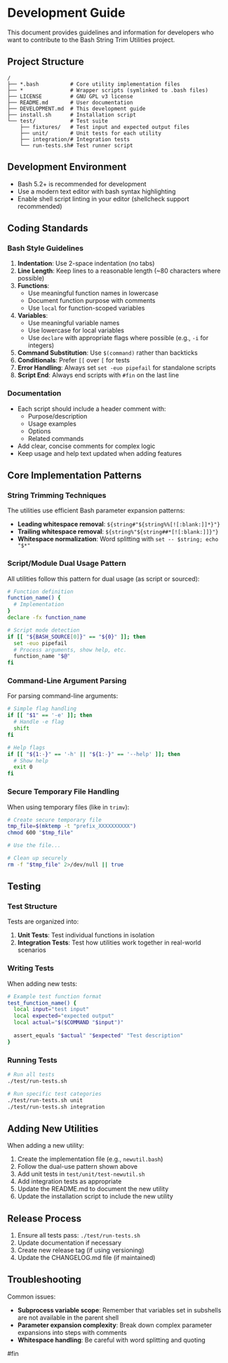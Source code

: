 # Development Guide

This document provides guidelines and information for developers who want to contribute to the Bash String Trim Utilities project.

## Project Structure

```
/
├── *.bash          # Core utility implementation files
├── *               # Wrapper scripts (symlinked to .bash files)
├── LICENSE         # GNU GPL v3 license
├── README.md       # User documentation
├── DEVELOPMENT.md  # This development guide
├── install.sh      # Installation script
└── test/           # Test suite
    ├── fixtures/   # Test input and expected output files
    ├── unit/       # Unit tests for each utility
    ├── integration/# Integration tests
    └── run-tests.sh# Test runner script
```

## Development Environment

- Bash 5.2+ is recommended for development
- Use a modern text editor with bash syntax highlighting
- Enable shell script linting in your editor (shellcheck support recommended)

## Coding Standards

### Bash Style Guidelines

1. **Indentation**: Use 2-space indentation (no tabs)
2. **Line Length**: Keep lines to a reasonable length (~80 characters where possible)
3. **Functions**:
   - Use meaningful function names in lowercase
   - Document function purpose with comments
   - Use `local` for function-scoped variables
4. **Variables**:
   - Use meaningful variable names
   - Use lowercase for local variables
   - Use `declare` with appropriate flags where possible (e.g., `-i` for integers)
5. **Command Substitution**: Use `$(command)` rather than backticks
6. **Conditionals**: Prefer `[[` over `[` for tests
7. **Error Handling**: Always set `set -euo pipefail` for standalone scripts
8. **Script End**: Always end scripts with `#fin` on the last line

### Documentation

- Each script should include a header comment with:
  - Purpose/description
  - Usage examples
  - Options
  - Related commands
- Add clear, concise comments for complex logic
- Keep usage and help text updated when adding features

## Core Implementation Patterns

### String Trimming Techniques

The utilities use efficient Bash parameter expansion patterns:

- **Leading whitespace removal**: `${string#"${string%%[![:blank:]]*}"}`
- **Trailing whitespace removal**: `${string%"${string##*[![:blank:]]}"}`
- **Whitespace normalization**: Word splitting with `set -- $string; echo "$*"`

### Script/Module Dual Usage Pattern

All utilities follow this pattern for dual usage (as script or sourced):

```bash
# Function definition
function_name() {
  # Implementation
}
declare -fx function_name

# Script mode detection
if [[ "${BASH_SOURCE[0]}" == "${0}" ]]; then
  set -euo pipefail
  # Process arguments, show help, etc.
  function_name "$@"
fi
```

### Command-Line Argument Parsing

For parsing command-line arguments:

```bash
# Simple flag handling
if [[ "$1" == '-e' ]]; then
  # Handle -e flag
  shift
fi

# Help flags
if [[ "${1:-}" == '-h' || "${1:-}" == '--help' ]]; then
  # Show help
  exit 0
fi
```

### Secure Temporary File Handling

When using temporary files (like in `trimv`):

```bash
# Create secure temporary file
tmp_file=$(mktemp -t "prefix_XXXXXXXXXX")
chmod 600 "$tmp_file"

# Use the file...

# Clean up securely
rm -f "$tmp_file" 2>/dev/null || true
```

## Testing

### Test Structure

Tests are organized into:

1. **Unit Tests**: Test individual functions in isolation
2. **Integration Tests**: Test how utilities work together in real-world scenarios

### Writing Tests

When adding new tests:

```bash
# Example test function format
test_function_name() {
  local input="test input"
  local expected="expected output"
  local actual="$($COMMAND "$input")"
  
  assert_equals "$actual" "$expected" "Test description"
}
```

### Running Tests

```bash
# Run all tests
./test/run-tests.sh

# Run specific test categories
./test/run-tests.sh unit
./test/run-tests.sh integration
```

## Adding New Utilities

When adding a new utility:

1. Create the implementation file (e.g., `newutil.bash`)
2. Follow the dual-use pattern shown above
3. Add unit tests in `test/unit/test-newutil.sh`
4. Add integration tests as appropriate
5. Update the README.md to document the new utility
6. Update the installation script to include the new utility

## Release Process

1. Ensure all tests pass: `./test/run-tests.sh`
2. Update documentation if necessary
3. Create new release tag (if using versioning)
4. Update the CHANGELOG.md file (if maintained)

## Troubleshooting

Common issues:

- **Subprocess variable scope**: Remember that variables set in subshells are not available in the parent shell
- **Parameter expansion complexity**: Break down complex parameter expansions into steps with comments
- **Whitespace handling**: Be careful with word splitting and quoting

#fin